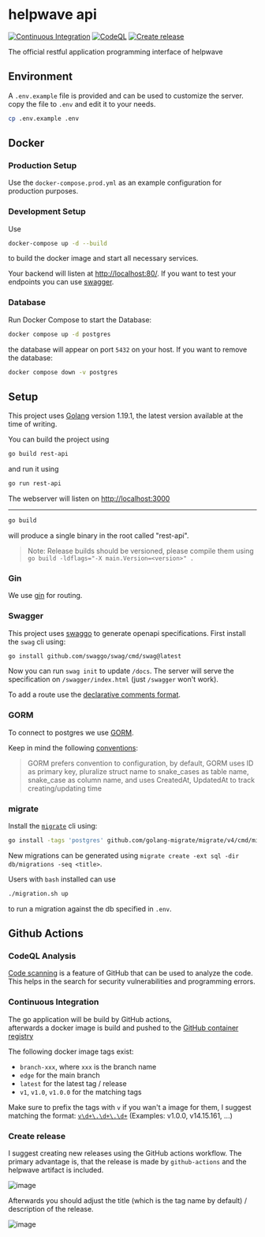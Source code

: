 # helpwave api

[![Continuous Integration](https://github.com/helpwave/rest-api/actions/workflows/ci.yaml/badge.svg)](https://github.com/helpwave/rest-api/actions/workflows/ci.yaml)
[![CodeQL](https://github.com/helpwave/rest-api/actions/workflows/codeql-analysis.yml/badge.svg)](https://github.com/helpwave/rest-api/actions/workflows/codeql-analysis.yml)
[![Create release](https://github.com/helpwave/rest-api/actions/workflows/release.yaml/badge.svg)](https://github.com/helpwave/rest-api/actions/workflows/release.yaml)  

The official restful application programming interface of helpwave

## Environment

A `.env.example` file is provided and can be used to customize the server.
copy the file to `.env` and edit it to your needs.
```bash
cp .env.example .env
```
## Docker

### Production Setup
Use the `docker-compose.prod.yml` as an example configuration for production purposes.

### Development Setup
Use
```bash
docker-compose up -d --build
```
to build the docker image and start all necessary services.

Your backend will listen at [http://localhost:80/](http://localhost:80/).
If you want to test your endpoints you can use [swagger](http://localhost:80/swagger/index.html).

### Database
Run Docker Compose to start the Database:
```bash
docker compose up -d postgres
```
the database will appear on port `5432` on your host.
If you want to remove the database:
```bash
docker compose down -v postgres
```

## Setup

This project uses [Golang][golang] version 1.19.1, the latest version available at the time of writing.

You can build the project using
```bash
go build rest-api
```
and run it using
```bash
go run rest-api
```

The webserver will listen on [http://localhost:3000](http://localhost:3000)
***
```bash
go build
```
will produce a single binary in the root called "rest-api".

> Note: Release builds should be versioned, please compile them using `go build -ldflags="-X main.Version=<version>" .`

### Gin

We use [gin][gin] for routing.

### Swagger

This project uses [swaggo][swaggo] to generate openapi specifications.
First install the `swag` cli using:
```bash
go install github.com/swaggo/swag/cmd/swag@latest
```
Now you can run `swag init` to update `/docs`.
The server will serve the specification on `/swagger/index.html` (just `/swagger` won't work).

To add a route use the [declarative comments format](https://github.com/swaggo/swag/blob/master/README.md#declarative-comments-format).

### GORM

To connect to postgres we use [GORM][GORM].

Keep in mind the following [conventions](https://gorm.io/docs/models.html#Conventions):
> GORM prefers convention to configuration,
> by default, GORM uses ID as primary key, pluralize struct name to
> snake_cases as table name, snake_case as column name, and uses CreatedAt,
> UpdatedAt to track creating/updating time

### migrate

Install the [`migrate`][migrate] cli using:
```bash
go install -tags 'postgres' github.com/golang-migrate/migrate/v4/cmd/migrate@latest
```

New migrations can be generated using `migrate create -ext sql -dir db/migrations -seq <title>`.

Users with `bash` installed can use
```bash
./migration.sh up
```
to run a migration against the db specified in `.env`.

## Github Actions

### CodeQL Analysis

[Code scanning](https://docs.github.com/en/code-security/code-scanning/automatically-scanning-your-code-for-vulnerabilities-and-errors/about-code-scanning) is a feature of GitHub that can be used to analyze the code. This helps in the search for security vulnerabilities and programming errors.

### Continuous Integration

The go application will be build by GitHub actions,  
afterwards a docker image is build and pushed to the
[GitHub container registry](https://ghcr.io)

The following docker image tags exist:

* `branch-xxx`, where `xxx` is the branch name
* `edge` for the main branch
* `latest` for the latest tag / release
* `v1`, `v1.0`, `v1.0.0` for the matching tags

Make sure to prefix the tags with `v` if you wan't a image for them, I suggest matching the format: [`v\d+\.\d+\.\d+`](https://regexr.com/6v4qh) (Examples: v1.0.0, v14.15.161, ...)

### Create release

I suggest creating new releases using the GitHub actions workflow. The primary advantage is, that the release is made by `github-actions` and the helpwave artifact is included.

![image](https://user-images.githubusercontent.com/26925347/193222515-98220b50-b320-497d-a012-af4be7cdbe3b.png)

Afterwards you should adjust the title (which is the tag name by default) / description of the release.

![image](https://user-images.githubusercontent.com/26925347/193222838-c2f16900-371d-495f-ab55-9d75b6489cfc.png)

[golang]: https://go.dev/
[gin]: https://github.com/gin-gonic/gin/
[swaggo]: https://github.com/swaggo/
[GORM]: https://gorm.io/
[migrate]: https://github.com/golang-migrate/migrate/
